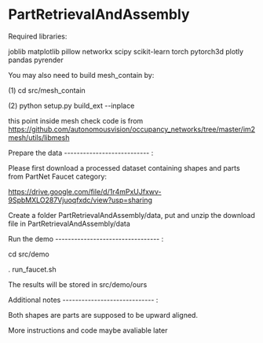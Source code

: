 # PartRetrievalAndAssembly

Required libraries:

joblib
matplotlib
pillow
networkx
scipy
scikit-learn
torch
pytorch3d
plotly
pandas
pyrender

You may also need to build mesh_contain by:

(1) cd src/mesh_contain

(2) python setup.py build_ext --inplace 

this point inside mesh check code is from https://github.com/autonomousvision/occupancy_networks/tree/master/im2mesh/utils/libmesh

Prepare the data --------------------------- :

Please first download a processed dataset containing shapes and parts from PartNet Faucet category:

https://drive.google.com/file/d/1r4mPxUJfxwv-9SpbMXLO287Vjuoqfxdc/view?usp=sharing

Create a folder PartRetrievalAndAssembly/data, put and unzip the download file in PartRetrievalAndAssembly/data 

Run the demo --------------------------------- :

cd src/demo

. run_faucet.sh

The results will be stored in src/demo/ours 

Additional notes ----------------------------- :

Both shapes are parts are supposed to be upward aligned.

More instructions and code maybe avaliable later






